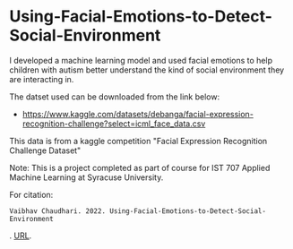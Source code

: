 # Using-Facial-Emotions-to-Detect-Social-Environment
I developed a machine learning model and used facial emotions to help children with autism better understand the kind of social environment they are interacting in.

The datset used can be downloaded from the link below:
- https://www.kaggle.com/datasets/debanga/facial-expression-recognition-challenge?select=icml_face_data.csv

This data is from a kaggle competition "Facial Expression Recognition Challenge Dataset"


Note: This is a project completed as part of course for IST 707 Applied Machine Learning at Syracuse University.

For citation:

    Vaibhav Chaudhari. 2022. Using-Facial-Emotions-to-Detect-Social-Environment
. [URL](https://github.com/VaibhavC15/Using-Facial-Emotions-to-Detect-Social-Environment).
